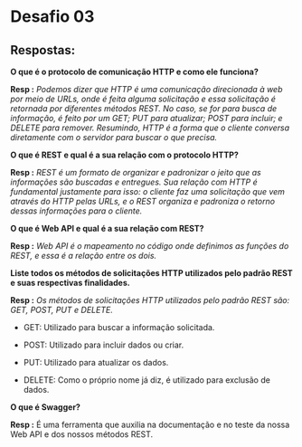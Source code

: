 # **Desafio 03**

## **Respostas:**


**O que é o protocolo de comunicação HTTP e como ele funciona?**

**Resp :**
*Podemos dizer que HTTP é uma comunicação direcionada à web por meio de URLs, onde é feita alguma solicitação e essa solicitação é retornada por diferentes métodos REST. No caso, se for para busca de informação, é feito por um GET; PUT para atualizar; POST para incluir; e DELETE para remover. Resumindo, HTTP é a forma que o cliente conversa diretamente com o servidor para buscar o que precisa.*

**O que é REST e qual é a sua relação com o protocolo HTTP?**

**Resp :**
*REST é um formato de organizar e padronizar o jeito que as informações são buscadas e entregues. Sua relação com HTTP é fundamental justamente para isso: o cliente faz uma solicitação que vem através do HTTP pelas URLs, e o REST organiza e padroniza o retorno dessas informações para o cliente.*

**O que é Web API e qual é a sua relação com REST?**

**Resp :**
*Web API é o mapeamento no código onde definimos as funções do REST, e essa é a relação entre os dois.*

**Liste todos os métodos de solicitações HTTP utilizados pelo padrão REST e suas respectivas finalidades.**

**Resp :**
*Os métodos de solicitações HTTP utilizados pelo padrão REST são: GET, POST, PUT e DELETE.*

* GET: Utilizado para buscar a informação solicitada.

* POST: Utilizado para incluir dados ou criar.

* PUT: Utilizado para atualizar os dados.

* DELETE: Como o próprio nome já diz, é utilizado para exclusão de dados.

**O que é Swagger?**

**Resp :**
É uma ferramenta que auxilia na documentação e no teste da nossa Web API e dos nossos métodos REST.